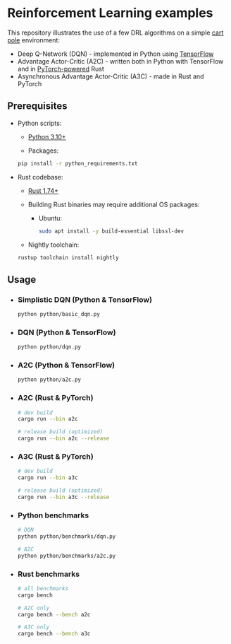 # Reinforcement Learning examples

This repository illustrates the use of a few DRL algorithms on a simple [cart pole](https://coneural.org/florian/papers/05_cart_pole.pdf) environment:

- Deep Q-Network (DQN) - implemented in Python using [TensorFlow](https://github.com/tensorflow/tensorflow)
- Advantage Actor-Critic (A2C) - written both in Python with TensorFlow and in [PyTorch-powered](https://github.com/LaurentMazare/tch-rs) Rust
- Asynchronous Advantage Actor-Critic (A3C) - made in Rust and PyTorch

## Prerequisites

- Python scripts:

  - [Python 3.10+](https://www.python.org/downloads/)

  - Packages:

  ```bash
  pip install -r python_requirements.txt
  ```

- Rust codebase:

  - [Rust 1.74+](https://www.rust-lang.org/tools/install)

  - Building Rust binaries may require additional OS packages:

    - Ubuntu:

      ```bash
      sudo apt install -y build-essential libssl-dev
      ```

  - Nightly toolchain:

  ```bash
  rustup toolchain install nightly
  ```

## Usage

- ### Simplistic DQN (Python & TensorFlow)

  ```bash
  python python/basic_dqn.py
  ```

- ### DQN (Python & TensorFlow)

  ```bash
  python python/dqn.py
  ```

- ### A2C (Python & TensorFlow)

  ```bash
  python python/a2c.py
  ```

- ### A2C (Rust & PyTorch)

  ```bash
  # dev build
  cargo run --bin a2c

  # release build (optimized)
  cargo run --bin a2c --release
  ```

- ### A3C (Rust & PyTorch)

  ```bash
  # dev build
  cargo run --bin a3c

  # release build (optimized)
  cargo run --bin a3c --release
  ```

- ### Python benchmarks

  ```bash
  # DQN
  python python/benchmarks/dqn.py

  # A2C
  python python/benchmarks/a2c.py
  ```

- ### Rust benchmarks

  ```bash
  # all benchmarks
  cargo bench

  # A2C only
  cargo bench --bench a2c

  # A3C only
  cargo bench --bench a3c
  ```

